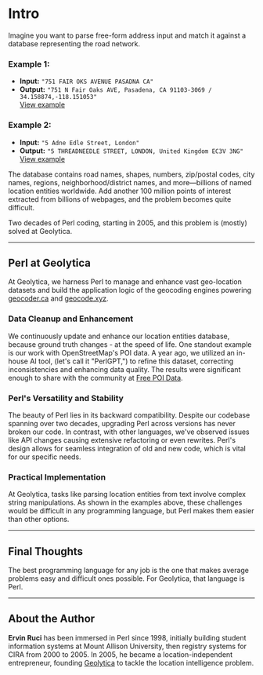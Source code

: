 # Intro

Imagine you want to parse free-form address input and match it against a database representing the road network. 

### Example 1:
- **Input:** `"751 FAIR OKS AVENUE PASADNA CA"`  
- **Output:** `"751 N Fair Oaks AVE, Pasadena, CA 91103-3069 / 34.158874,-118.151053"`  
  [View example](https://geocoder.ca/?locate=751+FAiR+OKS+AVENUE+++PASADNA+CA&geoit=x)

### Example 2:
- **Input:** `"5 Adne Edle Street, London"`  
- **Output:** `"5 THREADNEEDLE STREET, LONDON, United Kingdom EC3V 3NG"`  
  [View example](https://geocode.xyz/5%20Adne%20Edle%20Street,%20London?region=UK)

The database contains road names, shapes, numbers, zip/postal codes, city names, regions, neighborhood/district names, and more—billions of named location entities worldwide. Add another 100 million points of interest extracted from billions of webpages, and the problem becomes quite difficult.

Two decades of Perl coding, starting in 2005, and this problem is (mostly) solved at Geolytica.

---

## Perl at Geolytica

At Geolytica, we harness Perl to manage and enhance vast geo-location datasets and build the application logic of the geocoding engines powering [geocoder.ca](https://geocoder.ca) and [geocode.xyz](https://geocode.xyz).

### Data Cleanup and Enhancement

We continuously update and enhance our location entities database, because ground truth changes - at the speed of life. One standout example is our work with OpenStreetMap's POI data. A year ago, we utilized an in-house AI tool, (let's call it "PerlGPT,") to refine this dataset, correcting inconsistencies and enhancing data quality. The results were significant enough to share with the community at [Free POI Data](https://poidata.xyz/odbl).

### Perl's Versatility and Stability

The beauty of Perl lies in its backward compatibility. Despite our codebase spanning over two decades, upgrading Perl across versions has never broken our code. In contrast, with other languages, we've observed issues like API changes causing extensive refactoring or even rewrites. Perl's design allows for seamless integration of old and new code, which is vital for our specific needs.

### Practical Implementation

At Geolytica, tasks like parsing location entities from text involve complex string manipulations. As shown in the examples above, these challenges would be difficult in any programming language, but Perl makes them easier than other options. 

---

## Final Thoughts

The best programming language for any job is the one that makes average problems easy and difficult ones possible. For Geolytica, that language is Perl.

---

## About the Author

**Ervin Ruci** has been immersed in Perl since 1998, initially building student information systems at Mount Allison University, then registry systems for CIRA from 2000 to 2005. In 2005, he became a location-independent entrepreneur, founding [Geolytica](https://geolytica.com) to tackle the location intelligence problem. 

